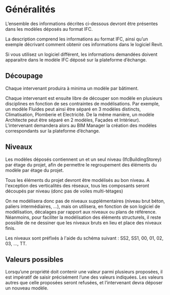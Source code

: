 # Généralités

L’ensemble des informations décrites ci-dessous devront être présentes dans les modèles déposés au format IFC.

La description comprend les informations au format IFC, ainsi qu’un exemple décrivant comment obtenir ces informations dans le logiciel Revit.

Si vous utilisez un logiciel différent, les informations demandées doivent apparaitre dans le modèle IFC déposé sur la plateforme d’échange.

## Découpage

Chaque intervenant produira à minima un modèle par bâtiment.

Chaque intervenant est ensuite libre de découper son modèle en plusieurs disciplines en fonction de ses contraintes de modélisations. Par exemple, un modèle Fluides peut ainsi être séparé en 3 modèles distincts, Climatisation, Plomberie et Electricité. De la même manière, un modèle Architecte peut être séparé en 2 modèles, Façades et Intérieur\). L'intervenant demandera alors au BIM Manager la création des modèles correspondants sur la plateforme d’échange.

## Niveaux

Les modèles déposés contiennent un et un seul niveau \(IfcBuildingStorey\) par étage du projet, afin de permettre le regroupement des éléments du modèle par étage du projet.

Tous les éléments du projet devront être modélisés au bon niveau. A l'exception des verticalités des réseaux, tous les composants seront découpés par niveau \(donc pas de voiles multi-tétages\)

On ne modélisera donc pas de niveaux supplémentaires \(niveau brut béton, paliers intermédiaires, …\), mais on utilisera, en fonction de son logiciel de modélisation, décalages par rapport aux niveaux ou plans de référence. Néanmoins, pour faciliter la modélisation des éléments structurels, il reste possible de ne dessiner que les niveaux bruts en lieu et place des niveaux finis.

Les niveaux sont préfixés à l'aide du schéma suivant : SS2, SS1, 00, 01, 02, 03, …, TT.

## Valeurs possibles

Lorsqu’une propriété doit contenir une valeur parmi plusieurs proposées, il est impératif de saisir précisément l’une des valeurs indiquées. Les valeurs autres que celle proposées seront refusées, et l’intervenant devra déposer un nouveau modèle.

